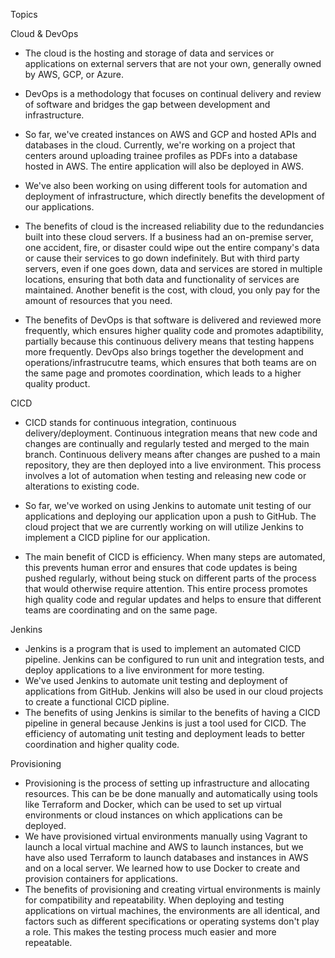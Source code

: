 Topics

Cloud & DevOps
  - The cloud is the hosting and storage of data and services or applications on external servers that are not your own, generally owned by AWS, GCP, or Azure.
  - DevOps is a methodology that focuses on continual delivery and review of software and bridges the gap between development and infrastructure.
  
  - So far, we've created instances on AWS and GCP and hosted APIs and databases in the cloud. Currently, we're working on a project that centers around uploading         trainee profiles as PDFs into a database hosted in AWS. The entire application will also be deployed in AWS.
  - We've also been working on using different tools for automation and deployment of infrastructure, which directly benefits the development of our applications.
  
  - The benefits of cloud is the increased reliability due to the redundancies built into these cloud servers. If a business had an on-premise server, one accident,       fire, or disaster could wipe out the entire company's data or cause their services to go down indefinitely. But with third party servers, even if one goes             down, data and services are stored in multiple locations, ensuring that both data and functionality of services are maintained. Another benefit is the                 cost, with cloud, you only pay for the amount of resources that you need.
  - The benefits of DevOps is that software is delivered and reviewed more frequently, which ensures higher quality code and promotes adaptibility, partially               because this continuous delivery means that testing happens more frequently. DevOps also brings together the development and operations/infrastrucutre teams,           which ensures that both teams are on the same page and promotes coordination, which leads to a higher quality product. 
    
CICD
  - CICD stands for continuous integration, continuous delivery/deployment. Continuous integration means that new code and changes are continually and regularly tested     and merged to the main branch. Continuous delivery means after changes are pushed to a main repository, they are then deployed into a live environment. This           process involves a lot of automation when testing and releasing new code or alterations to existing code.
  
  - So far, we've worked on using Jenkins to automate unit testing of our applications and deploying our application upon a push to GitHub. The cloud project that we       are currently working on will utilize Jenkins to implement a CICD pipline for our application.
  
  - The main benefit of CICD is efficiency. When many steps are automated, this prevents human error and ensures that code updates is being pushed regularly, without       being stuck on different parts of the process that would otherwise require attention. This entire process promotes high quality code and regular updates and helps     to ensure that different teams are coordinating and on the same page.

Jenkins
  - Jenkins is a program that is used to implement an automated CICD pipeline. Jenkins can be configured to run unit and integration tests, and deploy applications         to a live environment for more testing.
  - We've used Jenkins to automate unit testing and deployment of applications from GitHub. Jenkins will also be used in our cloud projects to create a functional CICD     pipline.
  - The benefits of using Jenkins is similar to the benefits of having a CICD pipeline in general because Jenkins is just a tool used for CICD. The efficiency of           automating unit testing and deployment leads to better coordination and higher quality code.  
  
Provisioning
  - Provisioning is the process of setting up infrastructure and allocating resources. This can be be done manually and automatically using tools like Terraform and       Docker, which can be used to set up virtual environments or cloud instances on which applications can be deployed.
  - We have provisioned virtual environments manually using Vagrant to launch a local virtual machine and AWS to launch instances, but we have also used Terraform to       launch databases and instances in AWS and on a local server. We learned how to use Docker to create and provision containers for applications.
  - The benefits of provisioning and creating virtual environments is mainly for compatibility and repeatability. When deploying and testing applications on virtual       machines, the environments are all identical, and factors such as different specifications or operating systems don't play a role. This makes the testing process       much easier and more repeatable.
